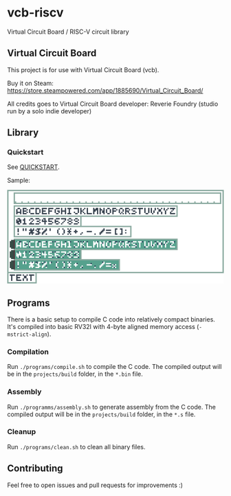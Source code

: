 # vcb-riscv

Virtual Circuit Board / RISC-V circuit library

## Virtual Circuit Board

This project is for use with Virtual Circuit Board (vcb).

Buy it on Steam: https://store.steampowered.com/app/1885690/Virtual_Circuit_Board/

All credits goes to Virtual Circuit Board developer:
Reverie Foundry (studio run by a solo indie developer)


## Library

### Quickstart

See [QUICKSTART](library/1_QUICKSTART.md).

Sample:

<img alt="text_mono_4x5" src="./library/vcb_blueprints/images/text_4x.png" />

## Programs

There is a basic setup to compile C code into relatively compact binaries.
It's compiled into basic RV32I with 4-byte aligned memory access (`-mstrict-align`).

### Compilation

Run `./programs/compile.sh` to compile the C code.
The compiled output will be in the `projects/build` folder, in the `*.bin` file.

### Assembly

Run `./programms/assembly.sh` to generate assembly from the C code.
The compiled output will be in the `projects/build` folder, in the `*.s` file.

### Cleanup

Run `./programs/clean.sh` to clean all binary files.


## Contributing

Feel free to open issues and pull requests for improvements :)
